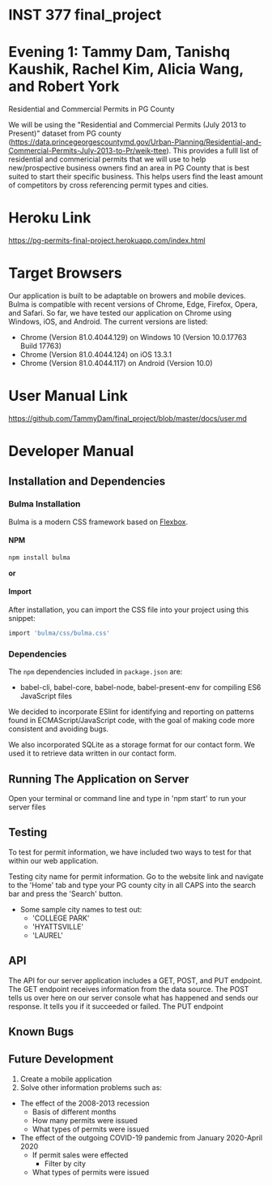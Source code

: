 # INST 377 final_project
# Evening 1: Tammy Dam, Tanishq Kaushik, Rachel Kim, Alicia Wang, and Robert York

Residential and Commercial Permits in PG County

We will be using the "Residential and Commercial Permits (July 2013 to Present)" dataset from PG county
(https://data.princegeorgescountymd.gov/Urban-Planning/Residential-and-Commercial-Permits-July-2013-to-Pr/weik-ttee). This 
provides a fulll list of residential and commericial permits that we will use to help new/prospective business owners find an
area in PG County that is best suited to start their specific business. This helps users find the least amount of competitors 
by cross referencing permit types and cities. 

# Heroku Link
https://pg-permits-final-project.herokuapp.com/index.html

# Target Browsers
Our application is built to be adaptable on browers and mobile devices. Bulma is compatible with recent versions of Chrome, Edge, Firefox, Opera, and Safari. So far, we have tested our application on Chrome using Windows, iOS, and Android. The current versions are listed:

* Chrome (Version 81.0.4044.129) on Windows 10 (Version 10.0.17763 Build 17763)
* Chrome (Version 81.0.4044.124) on iOS 13.3.1
* Chrome (Version 81.0.4044.117) on Android (Version 10.0)

# User Manual Link
https://github.com/TammyDam/final_project/blob/master/docs/user.md

# Developer Manual 

## Installation and Dependencies

### Bulma Installation
Bulma is a modern CSS framework based on [Flexbox](https://developer.mozilla.org/en-US/docs/Web/CSS/CSS_Flexible_Box_Layout/Using_CSS_flexible_boxes).

#### NPM

```sh
npm install bulma
```

**or**

#### Import
After installation, you can import the CSS file into your project using this snippet:

```sh
import 'bulma/css/bulma.css'
```

### Dependencies
The `npm` dependencies included in `package.json` are:
* babel-cli, babel-core, babel-node, babel-present-env for compiling ES6 JavaScript files

We decided to incorporate ESlint for identifying and reporting on patterns found in ECMAScript/JavaScript code, with the goal of making code more consistent and avoiding bugs. 

We also incorporated SQLite as a storage format for our contact form. We used it to retrieve data written in our contact form. 


## Running The Application on Server
Open your terminal or command line and type in 'npm start' to run your server files

## Testing 
To test for permit information, we have included two ways to test for that within our web application. 

Testing city name for permit information. Go to the website link and navigate to the 'Home' tab and type your PG county city in all CAPS into the search bar and press the 'Search' button. 
* Some sample city names to test out:
    * 'COLLEGE PARK'
    * 'HYATTSVILLE'
    * 'LAUREL'

## API
The API for our server application includes a GET, POST, and PUT endpoint. The GET endpoint receives information from the data source. The POST tells us over here on our server console what has happened and sends our response. It tells you if it succeeded or failed. The PUT endpoint 

## Known Bugs


## Future Development
1. Create a mobile application
2. Solve other information problems such as:
*  The effect of the 2008-2013 recession
    * Basis of different months
    * How many permits were issued
    * What types of permits were issued
* The effect of the outgoing COVID-19 pandemic from January 2020-April 2020
    * If permit sales were effected
        * Filter by city
    * What types of permits were issued
